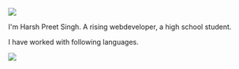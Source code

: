 <p><img src="https://cdn.dribbble.com/users/720738/screenshots/3848385/hello_zidler_dribbble.gif"></p>
I'm Harsh Preet Singh. A rising webdeveloper, a high school student.

I have worked with following languages.
<p>
  <img src="	https://encrypted-tbn0.gstatic.com/images?q=tbn:ANd9GcQtlP1J5mqNncn2K0krgyKWzIAEbskKWwgC1Q&usqp=CAU">
</p>


